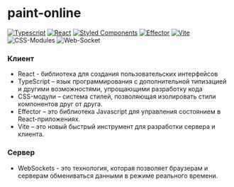 # paint-online

[![Typescript](https://img.shields.io/badge/Typescript-blue?style=flat-square&logo=typescript)](https://www.typescriptlang.org/)
[![React](https://img.shields.io/badge/React-white?style=flat-square&logo=react)](https://reactjs.org/)
[![Styled Components](https://img.shields.io/badge/Styled-Components-pink?style=flat-square&logo=styled-components)](https://styled-components.com/)
[![Effector](https://img.shields.io/badge/Effector-blueviolet?style=flat-square)](https://effector.dev/)
[![Vite](https://img.shields.io/badge/Vite-yellow?style=flat-square&logo=vite)](https://vitejs.dev/)
![CSS-Modules](https://img.shields.io/badge/css--modules-css-9cf)
![Web-Socket](https://img.shields.io/badge/web-socket-yellow)

### Клиент
- React - библиотека для создания пользовательских интерфейсов
- TypeScript – язык программирования с дополнительной типизацией и другими возможностями, упрощающими разработку кода
- CSS-модули – система стилей, позволяющая изолировать стили компонентов друг от друга.
- Effector – это библиотека Javascript для управления состоянием в React-приложениях.
- Vite – это новый быстрый инструмент для разработки сервера и клиента.

### Сервер
- WebSockets - это технология, которая позволяет браузерам и серверам обмениваться данными в режиме реального времени.
